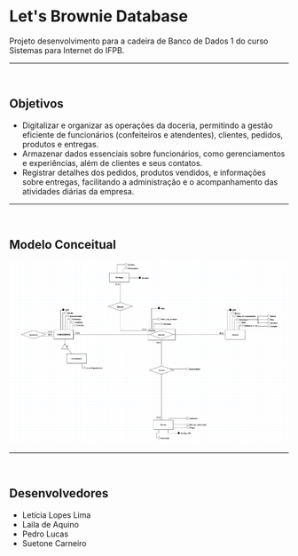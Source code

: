 # Let's Brownie Database
Projeto desenvolvimento para a cadeira de Banco de Dados 1 do curso Sistemas para Internet do IFPB.
<hr>
<br>

## Objetivos

- Digitalizar e organizar as operações da doceria, permitindo a gestão eficiente de funcionários (confeiteiros e atendentes), clientes, pedidos, produtos e entregas.
- Armazenar dados essenciais sobre funcionários, como gerenciamentos e experiências, além de clientes e seus contatos. 
- Registrar detalhes dos pedidos, produtos vendidos, e informações sobre entregas, facilitando a administração e o acompanhamento das atividades diárias da empresa.
<hr>
<br>

## Modelo Conceitual
![modelo conceitual](modelo-conceitual.png)
<hr>
<br>

## Desenvolvedores
- Letícia Lopes Lima
- Laila de Aquino
- Pedro Lucas
- Suetone Carneiro

